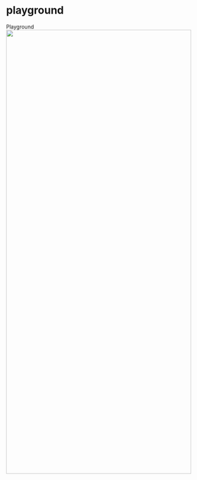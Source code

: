 # playground
Playground
<img src = "https://king-slayer.appspot.com/stats?asa" width="500" height="1200">
